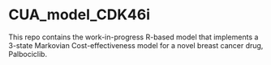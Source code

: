 # CUA_model_CDK46i
This repo contains the work-in-progress R-based model that implements a 3-state Markovian Cost-effectiveness model for a novel breast cancer drug, Palbociclib.
